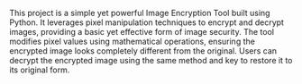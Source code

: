 This project is a simple yet powerful Image Encryption Tool built using Python. It leverages pixel manipulation techniques to encrypt and decrypt images, providing a basic yet effective form of image security. The tool modifies pixel values using mathematical operations, ensuring the encrypted image looks completely different from the original. Users can decrypt the encrypted image using the same method and key to restore it to its original form.
